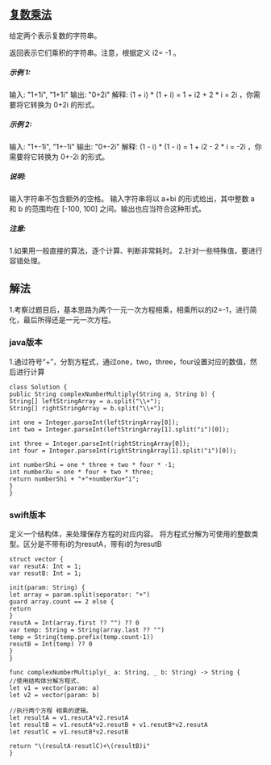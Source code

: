 ## [复数乘法](https://leetcode-cn.com/problems/complex-number-multiplication/description/)


给定两个表示复数的字符串。

返回表示它们乘积的字符串。注意，根据定义 i2= -1 。

##### 示例 1:

输入: "1+1i", "1+1i"
输出: "0+2i"
解释: (1 + i) * (1 + i) = 1 + i2 + 2 * i = 2i ，你需要将它转换为 0+2i 的形式。

##### 示例 2:

输入: "1+-1i", "1+-1i"
输出: "0+-2i"
解释: (1 - i) * (1 - i) = 1 + i2 - 2 * i = -2i ，你需要将它转换为 0+-2i 的形式。 

##### 说明:

输入字符串不包含额外的空格。
输入字符串将以 a+bi 的形式给出，其中整数 a 和 b 的范围均在 [-100, 100] 之间。输出也应当符合这种形式。

##### 注意:

1.如果用一般直接的算法，逐个计算、判断非常耗时。
2.针对一些特殊值，要进行容错处理。

## 解法

1.考察过题目后，基本思路为两个一元一次方程相乘，相乘所以的i2=-1，进行简化，最后所得还是一元一次方程。


### java版本

1.通过符号“+”，分割方程式，通过one，two，three，four设置对应的数值，然后进行计算
```
class Solution {
public String complexNumberMultiply(String a, String b) {
String[] leftStringArray = a.split("\\+");
String[] rightStringArray = b.split("\\+");

int one = Integer.parseInt(leftStringArray[0]);
int two = Integer.parseInt(leftStringArray[1].split("i")[0]);

int three = Integer.parseInt(rightStringArray[0]);
int four = Integer.parseInt(rightStringArray[1].split("i")[0]);

int numberShi = one * three + two * four * -1;
int numberXu = one * four + two * three;
return numberShi + "+"+numberXu+"i";
}
}
```
### swift版本


定义一个结构体，来处理保存方程的对应内容。
将方程式分解为可使用的整数类型。区分是不带有i的为resutA，带有i的为resutB
```
struct vector {
var resutA: Int = 1;
var resutB: Int = 1;

init(param: String) {
let array = param.split(separator: "+")
guard array.count == 2 else {
return
}
resutA = Int(array.first ?? "") ?? 0
var temp: String = String(array.last ?? "")
temp = String(temp.prefix(temp.count-1))
resutB = Int(temp) ?? 0
}
}
```

```
func complexNumberMultiply(_ a: String, _ b: String) -> String {
//使用结构体分解方程式，
let v1 = vector(param: a)
let v2 = vector(param: b)

//执行两个方程 相乘的逻辑。
let resultA = v1.resutA*v2.resutA
let resultB = v1.resutA*v2.resutB + v1.resutB*v2.resutA
let resutlC = v1.resutB*v2.resutB

return "\(resultA-resutlC)+\(resultB)i"
}
```

